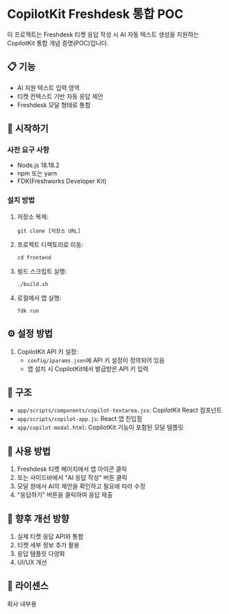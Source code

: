 # CopilotKit Freshdesk 통합 POC

이 프로젝트는 Freshdesk 티켓 응답 작성 시 AI 자동 텍스트 생성을 지원하는 CopilotKit 통합 개념 증명(POC)입니다.

## 📋 기능

- AI 지원 텍스트 입력 영역
- 티켓 컨텍스트 기반 자동 응답 제안
- Freshdesk 모달 형태로 통합

## 🚀 시작하기

### 사전 요구 사항

- Node.js 18.18.2
- npm 또는 yarn
- FDK(Freshworks Developer Kit)

### 설치 방법

1. 저장소 복제:
   ```
   git clone [저장소 URL]
   ```

2. 프로젝트 디렉토리로 이동:
   ```
   cd frontend
   ```

3. 빌드 스크립트 실행:
   ```
   ./build.sh
   ```

4. 로컬에서 앱 실행:
   ```
   fdk run
   ```

## ⚙️ 설정 방법

1. CopilotKit API 키 설정:
   - `config/iparams.json`에 API 키 설정이 정의되어 있음
   - 앱 설치 시 CopilotKit에서 발급받은 API 키 입력

## 🔧 구조

- `app/scripts/components/copilot-textarea.jsx`: CopilotKit React 컴포넌트
- `app/scripts/copilot-app.js`: React 앱 진입점
- `app/copilot-modal.html`: CopilotKit 기능이 포함된 모달 템플릿

## 📝 사용 방법

1. Freshdesk 티켓 페이지에서 앱 아이콘 클릭
2. 또는 사이드바에서 "AI 응답 작성" 버튼 클릭
3. 모달 창에서 AI의 제안을 확인하고 필요에 따라 수정
4. "응답하기" 버튼을 클릭하여 응답 제출

## 🔮 향후 개선 방향

1. 실제 티켓 응답 API와 통합
2. 티켓 세부 정보 추가 활용
3. 응답 템플릿 다양화
4. UI/UX 개선

## 📄 라이센스

회사 내부용
